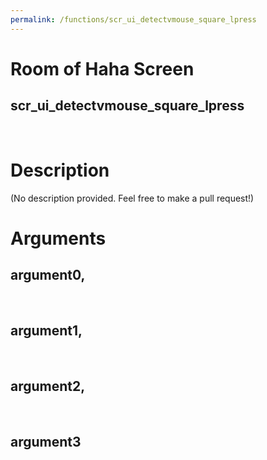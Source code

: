 ```yaml
---
permalink: /functions/scr_ui_detectvmouse_square_lpress
---
```

# Room of Haha Screen  
## scr_ui_detectvmouse_square_lpress  
&nbsp;  
# Description  
(No description provided. Feel free to make a pull request!) 
&nbsp;  
# Arguments
## argument0, 

&nbsp;  
## argument1, 

&nbsp;  
## argument2, 

&nbsp;  
## argument3

&nbsp;  



